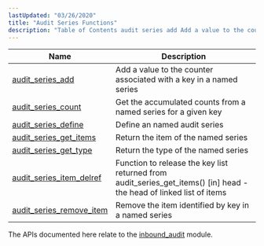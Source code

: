```yaml
---
lastUpdated: "03/26/2020"
title: "Audit Series Functions"
description: "Table of Contents audit series add Add a value to the counter associated with a key in a named series audit series count Get the accumulated counts from a named series for a given key audit series define Define an named audit series audit series get items Return the item..."
---
```



| Name                                                                                                            | Description                                                                                                          |
|-----------------------------------------------------------------------------------------------------------------|----------------------------------------------------------------------------------------------------------------------|
| [audit_series_add](/momentum/3/3-api/apis-audit-series-add)                 | Add a value to the counter associated with a key in a named series                                                   |
| [audit_series_count](/momentum/3/3-api/apis-audit-series-count)             | Get the accumulated counts from a named series for a given key                                                       |
| [audit_series_define](/momentum/3/3-api/apis-audit-series-define)           | Define an named audit series                                                                                         |
| [audit_series_get_items](/momentum/3/3-api/apis-audit-series-get-items)     | Return the item of the named series                                                                                  |
| [audit_series_get_type](/momentum/3/3-api/apis-audit-series-get-type)       | Return the type of the named series                                                                                  |
| [audit_series_item_delref](/momentum/3/3-api/apis-audit-series-item-delref) | Function to release the key list returned from audit_series_get_items() [in] head - the head of linked list of items |
| [audit_series_remove_item](/momentum/3/3-api/apis-audit-series-remove-item) | Remove the item identified by key in a named series                                                                  |

The APIs documented here relate to the [inbound_audit](/momentum/3/3-reference/3-reference-modules-inbound-audit) module.